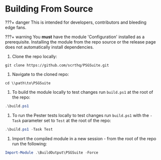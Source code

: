 # Building From Source

???+ danger
    This is intended for developers, contributors and bleeding edge fans.

???+ warning
    You **must** have the module 'Configuration' installed as a prerequisite. Installing the module from the repo source or the release page does not automatically install dependencies.

1. Clone the repo locally:

```{linenums="1"}
git clone https://github.com/scrthq/PSGSuite.git
```

1. Navigate to the cloned repo:

```{linenums="1"}
cd \\path\to\PSGSuite
```

1. To build the module locally to test changes run `build.ps1` at the root of the repo:

```powershell {linenums="1"}
.\build.ps1
```

1. To run the Pester tests locally to test changes run `build.ps1` with the `-Task` parameter set to `Test` at the root of the repo:

```powershell {linenums="1"}
.\build.ps1 -Task Test
```

1. Import the compiled module in a new session - from the root of the repo run the following:

```powershell {linenums="1"}
Import-Module .\BuildOutput\PSGSuite -Force
```
